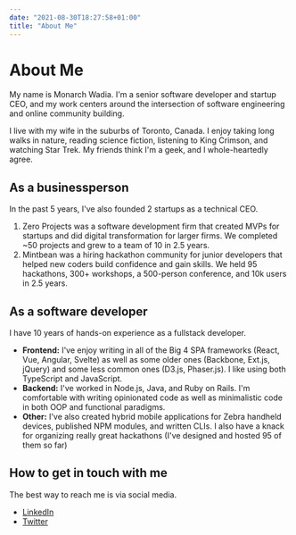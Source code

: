 ```yaml
---
date: "2021-08-30T18:27:58+01:00"
title: "About Me"
---
```


# About Me

My name is Monarch Wadia. I'm a senior software developer and startup CEO, and my work centers around the intersection of software engineering and online community building.

I live with my wife in the suburbs of Toronto, Canada. I enjoy taking long walks in nature, reading science fiction, listening to King Crimson, and watching Star Trek. My friends think I'm a geek, and I whole-heartedly agree.

## As a businessperson

In the past 5 years, I've also founded 2 startups as a technical CEO. 
  1. Zero Projects was a software development firm that created MVPs for startups and did digital transformation for larger firms. We completed ~50 projects and grew to a team of 10 in 2.5 years.
  2. Mintbean was a hiring hackathon community for junior developers that helped new coders build confidence and gain skills. We held 95 hackathons, 300+ workshops, a 500-person conference, and 10k users in 2.5 years.

## As a software developer

I have 10 years of hands-on experience as a fullstack developer.

* **Frontend:** I've enjoy writing in all of the Big 4 SPA frameworks (React, Vue, Angular, Svelte) as well as some older ones (Backbone, Ext.js, jQuery) and some less common ones (D3.js, Phaser.js). I like using both TypeScript and JavaScript.
* **Backend:** I've worked in Node.js, Java, and Ruby on Rails. I'm comfortable with writing opinionated code as well as minimalistic code in both OOP and functional paradigms.
* **Other:** I've also created hybrid mobile applications for Zebra handheld devices, published NPM modules, and written CLIs. I also have a knack for organizing really great hackathons (I've designed and hosted 95 of them so far)

## How to get in touch with me

The best way to reach me is via social media.

* [LinkedIn](https://www.linkedin.com/in/monarchwadia/)
* [Twitter](https://twitter.com/monarchwadia)

